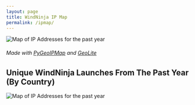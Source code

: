 ```yaml
---
layout: page
title: WindNinja IP Map
permalink: /ipmap/
---
```



![Map of IP Addresses for the past year](http://firelab.github.io/windninja/assets/ipoutput.png)



###### Made with [PyGeoIPMap](https://github.com/pierrrrrrre/PyGeoIpMap) and [GeoLite](http://www.maxmind.com) 



## Unique WindNinja Launches From The Past Year (By Country)

![Map of IP Addresses for the past year](http://firelab.github.io/windninja/assets/combo.png)




